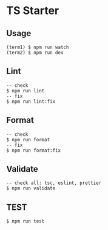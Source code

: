# TS Starter

## Usage

```
(term1) $ npm run watch
(term2) $ npm run dev
```

## Lint 

```
-- check 
$ npm run lint
-- fix
$ npm run lint:fix
```

## Format

```
-- check
$ npm run format
-- fix
$ npm run format:fix
```

## Validate 

```
-- check all: tsc, eslint, prettier
$ npm run validate
```

## TEST 

```
$ npm run test
```
